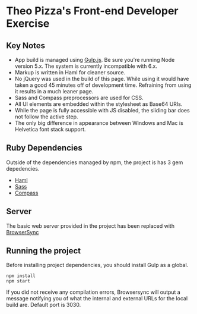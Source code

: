 Theo Pizza's Front-end Developer Exercise
============================


Key Notes
------------

* App build is managed using [Gulp.js](http://gulpjs.com/).  Be sure you're running Node version 5.x.  The system is currently incompatible with 6.x.
* Markup is written in Haml for cleaner source.  
* No jQuery was used in the build of this page.  While using it would have taken a good 45 minutes off of development time.  Refraining from using it results in a much leaner page.
* Sass and Compass preprocessors are used for CSS.
* All UI elements are embedded within the stylesheet as Base64 URIs.
* While the page is fully accessible with JS disabled, the sliding bar does not follow the active step.
* The only big difference in appearance between Windows and Mac is Helvetica font stack support.

Ruby Dependencies
----------------

Outside of the dependencies managed by npm, the project is has 3 gem depedencies.

* [Haml](https://rubygems.org/gems/haml/versions/4.0.7)
* [Sass](https://rubygems.org/gems/sass)
* [Compass](https://rubygems.org/gems/compass)


Server
---------

The basic web server provided in the project has been replaced with [BrowserSync](https://www.browsersync.io/)

Running the project
------

Before installing project dependencies, you should install Gulp as a global.

```npm install -g gulp
npm install
npm start
```

If you did not receive any compilation errors, Browsersync will output a message notifying you of what the internal and external URLs for the local build are.  Default port is 3030.

